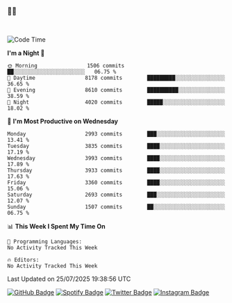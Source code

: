 ### 🤙🍺

<!-- <a href="https://github-readme-stats.vercel.app/api?username=hzak2xx&count_private=true&show_icons=true&theme=dracula">
  <img align="center" src="https://github-readme-stats.vercel.app/api?username=hzak2xx&count_private=true&show_icons=true&theme=dracula" />
</a>
</br> -->
</br>

<!--START_SECTION:waka-->
![Code Time](http://img.shields.io/badge/Code%20Time-4%2C209%20hrs%2040%20mins-blue)

**I'm a Night 🦉** 

```text
🌞 Morning                1506 commits        ██░░░░░░░░░░░░░░░░░░░░░░░   06.75 % 
🌆 Daytime                8178 commits        █████████░░░░░░░░░░░░░░░░   36.65 % 
🌃 Evening                8610 commits        ██████████░░░░░░░░░░░░░░░   38.59 % 
🌙 Night                  4020 commits        █████░░░░░░░░░░░░░░░░░░░░   18.02 % 
```
📅 **I'm Most Productive on Wednesday** 

```text
Monday                   2993 commits        ███░░░░░░░░░░░░░░░░░░░░░░   13.41 % 
Tuesday                  3835 commits        ████░░░░░░░░░░░░░░░░░░░░░   17.19 % 
Wednesday                3993 commits        ████░░░░░░░░░░░░░░░░░░░░░   17.89 % 
Thursday                 3933 commits        ████░░░░░░░░░░░░░░░░░░░░░   17.63 % 
Friday                   3360 commits        ████░░░░░░░░░░░░░░░░░░░░░   15.06 % 
Saturday                 2693 commits        ███░░░░░░░░░░░░░░░░░░░░░░   12.07 % 
Sunday                   1507 commits        ██░░░░░░░░░░░░░░░░░░░░░░░   06.75 % 
```


📊 **This Week I Spent My Time On** 

```text
💬 Programming Languages: 
No Activity Tracked This Week

🔥 Editors: 
No Activity Tracked This Week
```


 Last Updated on 25/07/2025 19:38:56 UTC
<!--END_SECTION:waka-->

[![GitHub Badge](https://img.shields.io/badge/GitHub-100000?style=for-the-badge&logo=github&logoColor=white)](https://github.com/hzak2xx)
[![Spotify Badge](https://img.shields.io/badge/Spotify-1ED760?&style=for-the-badge&logo=spotify&logoColor=white)](https://open.spotify.com/user/uf90s6sbbh75a1mt44clkhkvf)
[![Twitter Badge](https://img.shields.io/badge/Twitter-1DA1F2?style=for-the-badge&logo=twitter&logoColor=white)](https://twitter.com/hzak2xx)
[![Instagram Badge](https://img.shields.io/badge/Instagram-E4405F?style=for-the-badge&logo=instagram&logoColor=white)](https://www.instagram.com/hzak2xx/)
